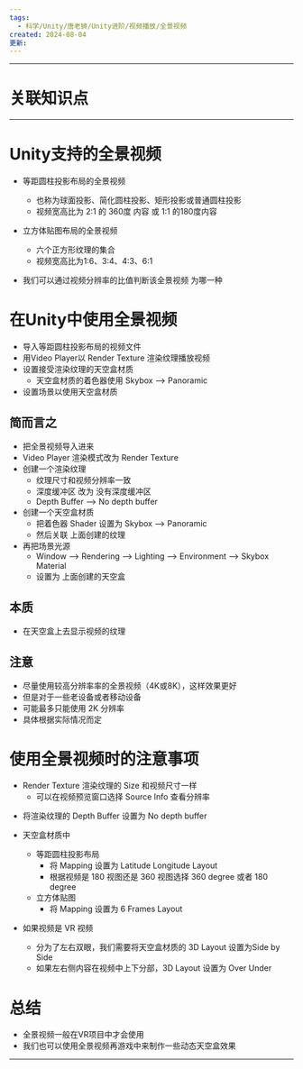 ```yaml
---
tags:
  - 科学/Unity/唐老狮/Unity进阶/视频播放/全景视频
created: 2024-08-04
更新:
---
```


---
# 关联知识点



---
# Unity支持的全景视频

- 等距圆柱投影布局的全景视频
	- 也称为球面投影、简化圆柱投影、矩形投影或普通圆柱投影
	- 视频宽高比为 2:1 的 360度 内容 或 1:1 的180度内容

- 立方体贴图布局的全景视频
	- 六个正方形纹理的集合
	- 视频宽高比为1:6、3:4、4:3、6:1

- 我们可以通过视频分辨率的比值判断该全景视频 为哪一种
# 在Unity中使用全景视频

- 导入等距圆柱投影布局的视频文件
- 用Video Player以 Render Texture 渲染纹理播放视频
- 设置接受渲染纹理的天空盒材质
	- 天空盒材质的着色器使用 Skybox ——> Panoramic
- 设置场景以使用天空盒材质
## 简而言之

- 把全景视频导入进来
- Video Player 渲染模式改为 Render Texture
- 创建一个渲染纹理
	- 纹理尺寸和视频分辨率一致
	- 深度缓冲区 改为 没有深度缓冲区
	- Depth Buffer ——> No depth buffer
- 创建一个天空盒材质
	- 把着色器 Shader 设置为 Skybox ——> Panoramic
	- 然后关联 上面创建的纹理
- 再把场景光源
	- Window ——> Rendering ——> Lighting ——> Environment ——> Skybox Material
	- 设置为 上面创建的天空盒
## 本质

- 在天空盒上去显示视频的纹理
## 注意

- 尽量使用较高分辨率率的全景视频（4K或8K），这样效果更好
- 但是对于一些老设备或者移动设备
- 可能最多只能使用 2K 分辨率
- 具体根据实际情况而定
# 使用全景视频时的注意事项

- Render Texture 渲染纹理的 Size 和视频尺寸一样
	- 可以在视频预览窗口选择 Source Info 查看分辨率

* 将渲染纹理的 Depth Buffer 设置为 No depth buffer

- 天空盒材质中
	- 等距圆柱投影布局
		- 将 Mapping 设置为 Latitude Longitude Layout
		- 根据视频是 180 视图还是 360 视图选择 360 degree 或者 180 degree
	- 立方体贴图
		- 将 Mapping 设置为 6 Frames Layout

- 如果视频是 VR 视频
	- 分为了左右双眼，我们需要将天空盒材质的 3D Layout 设置为Side by Side
	- 如果左右侧内容在视频中上下分部，3D Layout 设置为 Over Under
# 总结

- 全景视频一般在VR项目中才会使用
- 我们也可以使用全景视频再游戏中来制作一些动态天空盒效果

---
